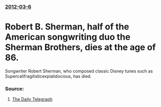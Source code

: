 ### [2012-03-6](/news/2012/03/6/index.md)

# Robert B. Sherman, half of the American songwriting duo the Sherman Brothers, dies at the age of 86. 

Songwriter Robert Sherman, who composed classic Disney tunes such as Supercalifragilisticexpialidocious, has died.


### Source:

1. [The Daily Telegraph](http://www.telegraph.co.uk/culture/film/film-news/9125632/Mary-Poppins-songwriter-Robert-Sherman-dies.html)
